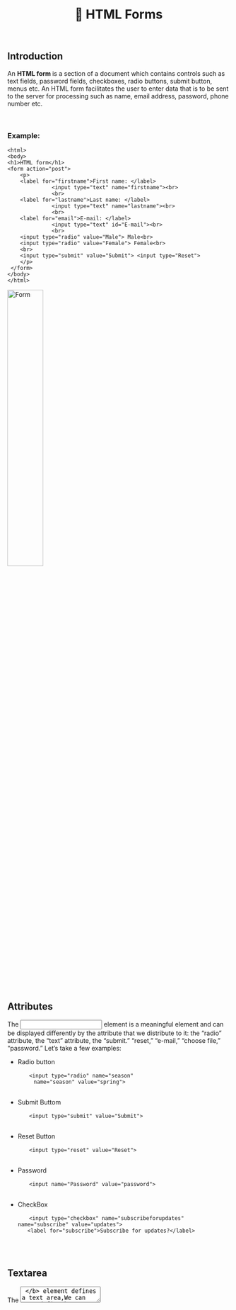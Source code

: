 <h1 align="center">📝 HTML Forms</h1>
<br>
<h2>Introduction</h2> 
<p> An <b> HTML form </b> is a section of a document which contains controls such as text fields, password fields, checkboxes, radio buttons, submit button, menus etc. An HTML form facilitates the user to enter data that is to be sent to the server for processing such as name, email address, password, phone number etc. </p>
<br>
<h3> Example: </h3>
<pre>
<code>&lt;html&gt;
&lt;body&gt;
&lt;h1&gt;HTML form&lt;/h1&gt;
&lt;form action="post"&gt;
    &lt;p&gt;
    &lt;label for="firstname"&gt;First name: &lt;/label&gt;
              &lt;input type="text" name="firstname"&gt;&lt;br&gt;
              &lt;br&gt;
    &lt;label for="lastname"&gt;Last name: &lt;/label&gt;
              &lt;input type="text" name="lastname"&gt;&lt;br&gt;
              &lt;br&gt;
    &lt;label for="email"&gt;E-mail: &lt;/label&gt;
              &lt;input type="text" id="E-mail"&gt;&lt;br&gt;
              &lt;br&gt;
    &lt;input type="radio" value="Male"&gt; Male&lt;br&gt;
    &lt;input type="radio" value="Female"&gt; Female&lt;br&gt;
    &lt;br&gt;
    &lt;input type="submit" value="Submit"&gt; &lt;input type="Reset"&gt;
    &lt;/p&gt;
 &lt;/form&gt;
&lt;/body&gt;
&lt;/html&gt;</code>
</pre>
<div>
    <img width="40%" alt="Form" src="https://www.htmlgoodies.com/wp-content/uploads/2021/04/HTML-Form.png">
</div>
<br>
<h2>Attributes</h2>
<p>The <input> element is a meaningful element and can be displayed differently by the attribute that we distribute to it: the “radio” attribute, the “text” attribute, the “submit.” “reset,” “e-mail,” “choose file,” “password.” Let’s take a few examples:</p>
<ul>
    <li>Radio button</li>
  <pre>
   <code>&lt;input type="radio" name="season"
     name="season" value="spring"&gt;</code>
  </pre>
    <li>Submit Buttom</li>
  <pre>
   <code>&lt;input type="submit" value="Submit"&gt;</code>
  </pre>
    <li>Reset Button</li>
  <pre>
   <code>&lt;input type="reset" value="Reset"&gt;</code>
  </pre>
    <li>Password</li>
  <pre>
   <code>&lt;input name="Password" value="password"&gt;</code>
  </pre>
    <li>CheckBox</li>
  <pre>
   <code>&lt;input type="checkbox" name="subscribeforupdates" name="subscribe" value="updates"&gt;
   &lt;label for="subscribe"&gt;Subscribe for updates?&lt;/label&gt;</code>
  </pre>
  </ul>
  <br>
  <h2>Textarea</h2>
  <p>The <b> <textarea> </b> element defines a text area,We can even define how many lines to be available through the row attribute, specify a visible number in an area and through the cols attribute, specify the visible width of the text area.</p>
  <pre><code>&lt;html&gt;
&lt;body&gt;
&lt;h1&gt;  Textarea element&lt;/h1&gt;
&lt;form action="/action_page.php"&gt;
  &lt;textarea name="textarea" rows="12" cols="45" &gt;write something here&lt;/textarea&gt;
  &lt;br&gt;
  &lt;input type="submit"&gt;
&lt;/form&gt;
&lt;/body&gt;
&lt;/html&gt;</code></pre>
<div>
    <img width="40%" alt="TextArea" src="https://www.htmlgoodies.com/wp-content/uploads/2021/04/Textarea.png">
</div>
<h2>The list attribute</h2>
<p>The list attribute identifies a list of predefined options to suggest the user what to choose.</p>
<pre><code>&lt;html&gt;
&lt;body&gt;
&lt;h1&gt;The List attribute&lt;/h1&gt;
&lt;form&gt;
 &lt;label for="tennis player"&gt;Favorite tennis player?&lt;/label&gt;&lt;br&gt;
 &lt;input name="tennis" name="tennis" list="names"&gt;
&lt;datalist id="names"&gt;
 &lt;option&gt;Roger Federer&lt;/option&gt;
 &lt;option&gt;Stan Wawrinka&lt;/option&gt; 
 &lt;option&gt;Alexander Zverev&lt;/option&gt; 
 &lt;option&gt;Rafael Nadal&lt;/option&gt; 
 &lt;option&gt;Juan Martin del Potro&lt;/option&gt; 
 &lt;option&gt;Novak Djokovic&lt;/option&gt; 
 &lt;option&gt;Kei Nishikori&lt;/option&gt; 
 &lt;option&gt;Milos Raonic&lt;/option&gt; 
 &lt;option&gt;Marin Čilić&lt;/option&gt; 
&lt;/datalist&gt;
&lt;input type="submit"&gt;
&lt;/form&gt;
&lt;/body&gt;
&lt;/html&gt;</code></pre>
<div>
    <img width="40%" alt="listAttribute" src="https://www.htmlgoodies.com/wp-content/uploads/2021/04/list-attribute.png">
</div>

